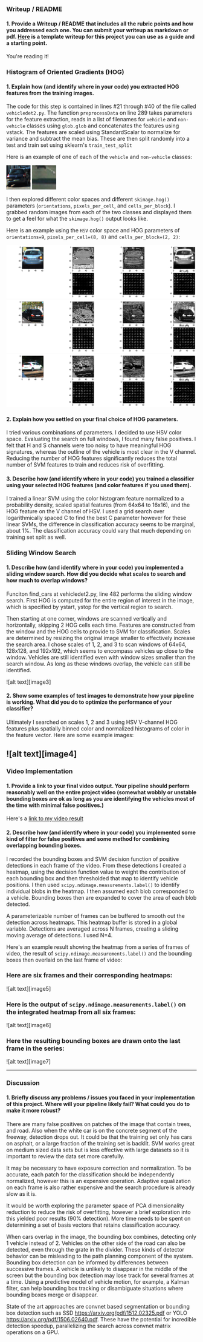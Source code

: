 ### Writeup / README

[//]: # (Image References)

[car]: ./output_images/carKITTI2980.png "Image of Car"
[not_car]: ./output_images/not_car_GTI351.png "Example of image that does not contain a car"
[hsvhog1]: ./output_images/hsvhog1.png "HOG features"
[hsvhog2]: ./output_images/hsvhog2.png "HOG features"
[hsvhog3]: ./output_images/hsvhog3.png "HOG features"
[binary]: ./output_images/binary.png "Binary Example"
[lanefit]: ./output_images/lanefit.png "Fit Visual"
[annotated]: ./output_images/annotated.png "Output"
[video1]: ./project_video.mp4 "Video"

#### 1. Provide a Writeup / README that includes all the rubric points and how you addressed each one.  You can submit your writeup as markdown or pdf.  [Here](https://github.com/udacity/CarND-Vehicle-Detection/blob/master/writeup_template.md) is a template writeup for this project you can use as a guide and a starting point.  

You're reading it!

### Histogram of Oriented Gradients (HOG)

#### 1. Explain how (and identify where in your code) you extracted HOG features from the training images.

The code for this step is contained in lines #21 through #40 of the file called `vehicledet2.py`. The function `preprocessData` on line 289 takes parameters for the feature extraction, reads in a list of filenames for `vehicle` and `non-vehicle` classes using `glob.glob` and concatenates the features using vstack. The features are scaled using StandardScalar to normalize for variance and subtract the mean bias. These are then split randomly into a test and train set using sklearn's `train_test_split`

Here is an example of one of each of the `vehicle` and `non-vehicle` classes:

![alt text][car] ![alt text][not_car]

I then explored different color spaces and different `skimage.hog()` parameters (`orientations`, `pixels_per_cell`, and `cells_per_block`).  I grabbed random images from each of the two classes and displayed them to get a feel for what the `skimage.hog()` output looks like.

Here is an example using the `HSV` color space and HOG parameters of `orientations=9`, `pixels_per_cell=(8, 8)` and `cells_per_block=(2, 2)`:


![alt text][hsvhog1]
![alt text][hsvhog2]
![alt text][hsvhog3]


#### 2. Explain how you settled on your final choice of HOG parameters.

I tried various combinations of parameters. I decided to use HSV color space. Evaluating the search on full windows, I found many false positives. I felt that H and S channels were too noisy to have meaningful HOG signatures, whereas the outline of the vehicle is most clear in the V channel. Reducing the number of HOG features significantly reduces the total number of SVM features to train and reduces risk of overfitting.

#### 3. Describe how (and identify where in your code) you trained a classifier using your selected HOG features (and color features if you used them).

I trained a linear SVM using the color histogram feature normalized to a probability density, scaled spatial features (from 64x64 to 16x16), and the HOG feature on the V channel of HSV. I used a grid search over logarithmically spaced C to find the best C parameter however for these linear SVMs, the difference in classification accuracy seems to be marginal, about 1%. The classification accuracy could vary that much depending on training set split as well.

### Sliding Window Search

#### 1. Describe how (and identify where in your code) you implemented a sliding window search.  How did you decide what scales to search and how much to overlap windows?

Funciton find_cars at vehicledet2.py, line 482 performs the sliding window search. First HOG is computed for the entire region of interest in the image, which is specified by ystart, ystop for  the vertical region to search.

Then starting at one corner, windows are scanned vertically and horizontally, skipping 2 HOG cells each time. Features are constructed from the window and the HOG cells to provide to SVM for classification. Scales are determined by resizing the original image smaller to effectively increase the search area. I chose scales of 1, 2, and 3 to scan windows of 64x64, 128x128, and 192x192, which seems to encompass vehicles up close to the window. Vehicles are still identified even with window sizes smaller than the search window. As long as these windows overlap, the vehicle can still be identified.

![alt text][image3]

#### 2. Show some examples of test images to demonstrate how your pipeline is working.  What did you do to optimize the performance of your classifier?

Ultimately I searched on scales 1, 2 and 3 using HSV V-channel HOG features plus spatially binned color and normalized histograms of color in the feature vector.  Here are some example images:

![alt text][image4]
---

### Video Implementation

#### 1. Provide a link to your final video output.  Your pipeline should perform reasonably well on the entire project video (somewhat wobbly or unstable bounding boxes are ok as long as you are identifying the vehicles most of the time with minimal false positives.)
Here's a [link to my video result](./project_video.mp4)


#### 2. Describe how (and identify where in your code) you implemented some kind of filter for false positives and some method for combining overlapping bounding boxes.

I recorded the bounding boxes and SVM decision function of positive detections in each frame of the video.  From these detections I created a heatmap, using the decision function value to weight the contribution of each bounding box and then thresholded that map to identify vehicle positions.  I then used `scipy.ndimage.measurements.label()` to identify individual blobs in the heatmap.  I then assumed each blob corresponded to a vehicle.  Bounding boxes then are expanded to cover the area of each blob detected.

A parameterizable number of frames can be buffered to smooth out the detection across heatmaps. This heatmap buffer is stored in a global variable. Detections are averaged across N frames, creating a sliding moving average of detections. I used N=4.

Here's an example result showing the heatmap from a series of frames of video, the result of `scipy.ndimage.measurements.label()` and the bounding boxes then overlaid on the last frame of video:

### Here are six frames and their corresponding heatmaps:

![alt text][image5]

### Here is the output of `scipy.ndimage.measurements.label()` on the integrated heatmap from all six frames:
![alt text][image6]

### Here the resulting bounding boxes are drawn onto the last frame in the series:
![alt text][image7]



---

### Discussion

#### 1. Briefly discuss any problems / issues you faced in your implementation of this project.  Where will your pipeline likely fail?  What could you do to make it more robust?

There are many false positives on patches of the image that contain trees, and road. Also when the white car is on the concrete segment of the freeway, detection drops out. It could be that the training set only has cars on asphalt, or a large fraction of the training set is backlit. SVM works great on medium sized data sets but is less effective with large datasets so it is important to review the data set more carefully.

It may be necessary to have exposure correction and normalization. To be accurate, each patch for the classification should be independently normalized, however this is an expensive operation. Adaptive equalization on each frame is also rather expensive and the search procedure is already slow as it is.

It would be worth exploring the parameter space of PCA dimensionality reduction to reduce the risk of overfitting, however a brief exploration into this yielded poor results (90% detection). More time needs to be spent on determining a set of basis vectors that retains classification accuracy.

When cars overlap in the image, the bounding box combines, detecting only 1 vehicle instead of 2. Vehicles on the other side of the road can also be detected, even through the grate in the divider. These kinds of detector behavior can be misleading to the path planning component of the system. Bounding box detection can be informed by differences between successive frames. A vehicle is unlikely to disappear in the middle of the screen but the bounding box detection may lose track for several frames at a time. Using a predictive model of vehicle motion, for example, a Kalman filter, can help bounding box tracking or disambiguate situations where bounding boxes merge or disappear.

State of the art approaches are convnet based segmentation or bounding box detection such as SSD https://arxiv.org/pdf/1512.02325.pdf or YOLO https://arxiv.org/pdf/1506.02640.pdf. These have the potential for incredible detection speedup, parallelizing the search across convnet matrix operations on a GPU.
